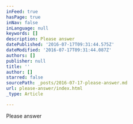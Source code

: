 ```yaml
---
inFeed: true
hasPage: true
inNav: false
inLanguage: null
keywords: []
description: Please answer
datePublished: '2016-07-17T09:31:44.575Z'
dateModified: '2016-07-17T09:31:44.087Z'
authors: []
publisher: null
title: ''
author: []
starred: false
sourcePath: _posts/2016-07-17-please-answer.md
url: please-answer/index.html
_type: Article

---
```

Please answer